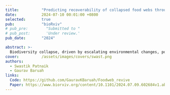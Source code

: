 ```yaml
---
title:          "Predicting recoverability of collapsed food webs through perturbation and dimension reduction"
date:           2024-07-10 00:01:00 +0800
selected:       true
pub:            "bioRxiv"
# pub_pre:        "Submitted to "
# pub_post:       'Under review.'
pub_date:       "2024"

abstract: >-
  Biodiversity collapse, driven by escalating environmental changes, poses significant threats to ecosystem stability and the provision of essential ecosystem services. Understanding the recoverability of collapsed food webs thus is crucial for devising effective conservation strategies. This study delves into the theoretical exploration of the recoverability of food webs from a collapsed state. Through simple tools like dimension reduction, propagation of species-specific perturbation, and dynamical simulations, we explore whether simple tri-trophic food webs can be recovered from a collapsed state. Our study examines in detail the topological features of predator-prey food webs that could either facilitate or impede their recovery....
cover:          /assets/images/covers/swast.png
authors:
  - Swastik Patnaik
  - Gaurav Baruah
links:
  Code: https://github.com/GauravKBaruah/Foodweb_revive
  Paper: https://www.biorxiv.org/content/10.1101/2024.07.09.602684v1.abstract
---
```

